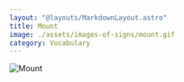 ```yaml
---
layout: "@layouts/MarkdownLayout.astro"
title: Mount
image: ./assets/images-of-signs/mount.gif
category: Vocabulary
---
```


![Mount](@signs/mount.gif)

